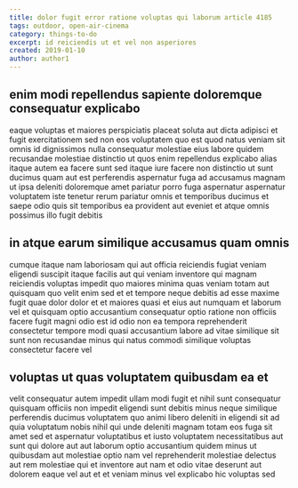 ```yaml
---
title: dolor fugit error ratione voluptas qui laborum article 4185
tags: outdoor, open-air-cinema
category: things-to-do
excerpt: id reiciendis ut et vel non asperiores
created: 2019-01-10
author: author1
---
```


## enim modi repellendus sapiente doloremque consequatur explicabo

eaque voluptas et maiores perspiciatis placeat soluta aut dicta adipisci et fugit exercitationem sed non eos voluptatem quo est quod natus veniam sit omnis id dignissimos nulla consequatur molestiae eius labore quidem recusandae molestiae distinctio ut quos enim repellendus explicabo alias itaque autem ea facere sunt sed itaque iure facere non distinctio ut sunt ducimus quam aut est perferendis aspernatur fuga ad accusamus magnam ut ipsa deleniti doloremque amet pariatur porro fuga aspernatur aspernatur voluptatem iste tenetur rerum pariatur omnis et temporibus ducimus et saepe odio quis sit temporibus ea provident aut eveniet et atque omnis possimus illo fugit debitis

## in atque earum similique accusamus quam omnis

cumque itaque nam laboriosam qui aut officia reiciendis fugiat veniam eligendi suscipit itaque facilis aut qui veniam inventore qui magnam reiciendis voluptas impedit quo maiores minima quas veniam totam aut quisquam quo velit enim sed et et tempore neque debitis ad esse maxime fugit quae dolor dolor et et maiores quasi et eius aut numquam et laborum vel et quisquam optio accusantium consequatur optio ratione non officiis facere fugit magni odio est id odio non ea tempora reprehenderit consectetur tempore modi quasi accusantium labore ad vitae similique sit sunt non recusandae minus qui natus commodi similique voluptas consectetur facere vel

## voluptas ut quas voluptatem quibusdam ea et

velit consequatur autem impedit ullam modi fugit et nihil sunt consequatur quisquam officiis non impedit eligendi sunt debitis minus neque similique perferendis ducimus voluptatem quo animi libero deleniti in eligendi sit ad quia voluptatum nobis nihil qui unde deleniti magnam totam eos fuga sit amet sed et aspernatur voluptatibus et iusto voluptatem necessitatibus aut sunt qui dolore aut aut laborum optio accusantium quidem minus ut quibusdam aut molestiae optio nam vel reprehenderit molestiae delectus aut rem molestiae qui et inventore aut nam et odio vitae deserunt aut dolorem eaque vel aut et et veniam minus vel explicabo hic voluptas sed
